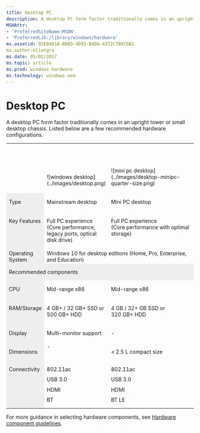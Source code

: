 ```yaml
---
title: Desktop PC
description: A desktop PC form factor traditionally comes in an upright tower or small desktop chassis.
MSHAttr:
- 'PreferredSiteName:MSDN'
- 'PreferredLib:/library/windows/hardware'
ms.assetid: 92EB481A-8B6D-4D93-B4DA-4372C7B9C6B1
ms.author:eliotgra
ms.date: 05/02/2017
ms.topic: article
ms.prod: windows-hardware
ms.technology: windows-oem
---
```


# Desktop PC


A desktop PC form factor traditionally comes in an upright tower or small desktop chassis. Listed below are a few recommended hardware configurations.

<table>
<tbody valign="top">
<tr style="vertical-align:bottom;">
<td style="width: 20%;">&nbsp;</td>
<td style="width: 20%;">
<p>![windows desktop](../images/desktop.png)</p>
</td>
<td><p><br/><!--Here to add white space--><br/></p>
<p>![mini pc desktop](../images/desktop-minipc-quarter-size.png)</p>
</td>
</tr>
<tr>
<td bgcolor="EEEEEE"><p>Type</p></td>
<td><p>Mainstream desktop</p></td>
<td><p>Mini PC desktop</p></td>
</tr>
<tr>
<td bgcolor="EEEEEE"><p>Key Features</p></td>
<td><p>Full PC experience<br/>(Core performance, legacy ports, optical disk drive)</p></td>
<td><p>Full PC experience<br/>(Core performance with optimal storage)</p></td>
</tr>
<tr>
<td bgcolor="EEEEEE">Operating System</td>
<td colspan="2">Windows&nbsp;10 for desktop editions (Home, Pro, Enterprise, and Education)</td>
</tr>
<tr>
<td bgcolor="EEEEEE" colspan="3"><p style="margin: .75em 0 .75em 0;">Recommended components</p>
</td>
</tr>
<tr>
<td bgcolor="EEEEEE"><p>CPU</p></td>
<td><p>Mid-range x86</p></td>
<td><p>Mid-range x86</p></td>
</tr>
<tr>
<td bgcolor="EEEEEE"><p>RAM/Storage</p></td>
<td><p>4&nbsp;GB+&nbsp;/ 32&nbsp;GB+&nbsp;SSD or 500&nbsp;GB+&nbsp;HDD</p></td>
<td><p>4&nbsp;GB&nbsp;/ 32+&nbsp;GB&nbsp;SSD or 320&nbsp;GB+&nbsp;HDD</p></td>
</tr>
<tr>
<td bgcolor="EEEEEE"><p>Display</p></td>
<td><p>Multi-monitor support</p></td>
<td><p>-</p></td>
</tr>
<tr>
<td bgcolor="EEEEEE"><p>Dimensions</p></td>
<td>-</td>
<td><p>&lt;&nbsp;2.5&nbsp;L compact size</p></td>
</tr>
<tr>
<td bgcolor="EEEEEE"><p style="margin: .75em 0 .75em 0;">Connectivity</p></td>
<td>
<p style="margin: .75em 0 .75em 0;">802.11ac</p>
<p style="margin: .75em 0 .75em 0;">USB&nbsp;3.0</p>
<p style="margin: .75em 0 .75em 0;">HDMI</p>
<p style="margin: .75em 0 .75em 0;">BT</p>
</td>
<td>
<p style="margin: .75em 0 .75em 0;">802.11ac</p>
<p style="margin: .75em 0 .75em 0;">USB&nbsp;3.0</p>
<p style="margin: .75em 0 .75em 0;">HDMI</p>
<p style="margin: .75em 0 .75em 0;">BT&nbsp;LE</p></td>
</tr>
</tbody>
</table>


For more guidance in selecting hardware components, see [Hardware component guidelines](../component-guidelines/components.md).
